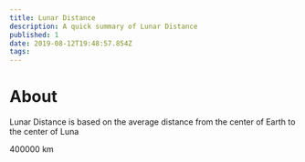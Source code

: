 ```yaml
---
title: Lunar Distance
description: A quick summary of Lunar Distance
published: 1
date: 2019-08-12T19:48:57.854Z
tags: 
---
```


# About
Lunar Distance is based on the average distance from the center of Earth to the center of Luna

400000 km